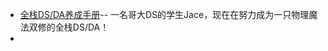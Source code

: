 - [全栈DS/DA养成手册](https://jace-yang.github.io/Full-Stack_Data-Analyst/intro.html)-- 一名哥大DS的学生Jace，现在在努力成为一只物理魔法双修的全栈DS/DA！
-